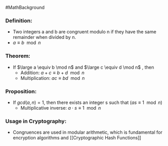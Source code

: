 #MathBackground 
### Definition: 
- Two integers a and b are congruent modulo n if they have the same remainder when divided by n.
- $a \equiv b \mod n$
### Theorem: 
- If $\large a \equiv b \mod n$ and $\large c \equiv d \mod n$ , then
	- Addition: $a + c \equiv b + d \mod n$
	- Multiplication: $ac \equiv bd \mod n$
### Proposition: 
- If $gcd(a, n) = 1$, then there exists an integer s such that $(as \equiv 1 \mod n)$
	- Multiplicative inverse: $a \cdot s \equiv 1 \mod n$
### Usage in Cryptography:
- Congruences are used in modular arithmetic, which is fundamental for encryption algorithms and [[Cryptographic Hash Functions]]